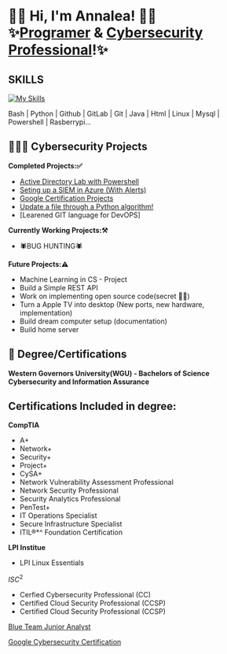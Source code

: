 <h1> 👋🏻 Hi, I'm Annalea! 👋🏻<br/>✨<a href=https://github.com/AnnaleaLayton/AnnaleaLayton/blob/main/Resume-Annalea-Layton.pdf>Programer</a> & <a href=https://www.linkedin.com/in/annalea-layton/>Cybersecurity Professional</a>!✨
<h2>SKILLS</h2>
                                             
                                             
[![My Skills](https://skillicons.dev/icons?i=bash,python,github,gitlab,git,java,html,linux,mysql,powershell,raspberrypi)](https://skillicons.dev)

 Bash  | Python  | Github | GitLab | Git | Java | Html | Linux | Mysql | Powershell | Rasberrypi...

<h2>👩🏻‍💻 Cybersecurity Projects </h2>

<b>Completed Projects:✅</b>


  - [Active Directory Lab with Powershell](https://github.com/AnnaleaLayton/ActiveDirectoryLab#readme)
  - [Seting up a SIEM in Azure (With Alerts)](https://github.com/AnnaleaLayton/SIEM-Azure)
  - [Google Certification Projects](https://github.com/AnnaleaLayton/Secuirty-Aduit)
  - [Update a file through a Python algorithm!](https://github.com/AnnaleaLayton/Python-Algorithm/tree/main)
  - [Learened GIT language for DevOPS]


<b>Currently Working Projects:⚒️</b>

  - 🕷️BUG HUNTING🕷️


<b>Future Projects:⚠️</b>
- Machine Learning in CS - Project 
- Build a Simple REST API
- Work on implementing open source code(secret 😶‍🌫️)
- Turn a Apple TV into desktop (New ports, new hardware, implementation)
- Build dream computer setup (documentation)
- Build home server


<h2>📜 Degree/Certifications</h2>


<b>Western Governors University(WGU) - Bachelors of Science Cybersecurity and Information Assurance</b>

<h2>Certifications Included in degree:</h2>

<b>CompTIA</b>

- A+ 
- Network+ 
- Security+ 
- Project+ 
- CySA+
- Network Vulnerability Assessment Professional
- Network Security Professional
- Security Analytics Professional
- PenTest+
- IT Operations Specialist
- Secure Infrastructure Specialist
- ITIL®*^ Foundation Certification

<b>LPI Institue</b>
- LPI Linux Essentials

$ISC^2$
- Cerfied Cybersecurity Professional (CC)
- Certified Cloud Security Professional (CCSP)
- Certified Cloud Security Professional (CCSP)

[Blue Team Junior Analyst](https://elearning.securityblue.team/home/certificate/145121850)

[Google Cybersecurity Certification](https://github.com/AnnaleaLayton/AnnaleaLayton/files/11521349/Google.Cybersecurity.pdf)

<!--
<h2> 🤳 Connect with me:</h2>##

[<img align="left" alt="AnnaleLayton | LinkedIn" width="22px" src="https://cdn.jsdelivr.net/npm/simple-icons@v3/icons/linkedin.svg" />][linkedin]

[linkedin]: https://www.linkedin.com/in/annalea-layton



<!--
**annalealayton/annalealayton** is a ✨ _special_ ✨ repository because its `README.md` (this file) appears on your GitHub profile.

Here are some ideas to get you started:

- 🔭 I’m currently working on ...
- 🌱 I’m currently learning ...
- 👯 I’m looking to collaborate on ...
- 🤔 I’m looking for help with ...
- 💬 Ask me about ...
- 📫 How to reach me: ...
- 😄 Pronouns: ...
- ⚡ Fun fact: ...
-->
